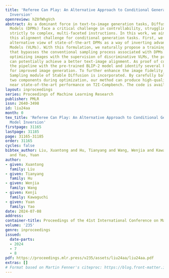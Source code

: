 ```yaml
---
title: 'Referee Can Play: An Alternative Approach to Conditional Generation via Model
  Inversion'
openreview: hZ0fWhgVch
abstract: As a dominant force in text-to-image generation tasks, Diffusion Probabilistic
  Models (DPMs) face a critical challenge in controllability, struggling to adhere
  strictly to complex, multi-faceted instructions. In this work, we aim to address
  this alignment challenge for conditional generation tasks. First, we provide an
  alternative view of state-of-the-art DPMs as a way of inverting advanced Vision-Language
  Models (VLMs). With this formulation, we naturally propose a training-free approach
  that bypasses the conventional sampling process associated with DPMs. By directly
  optimizing images with the supervision of discriminative VLMs, the proposed method
  can potentially achieve a better text-image alignment. As proof of concept, we demonstrate
  the pipeline with the pre-trained BLIP-2 model and identify several key designs
  for improved image generation. To further enhance the image fidelity, a Score Distillation
  Sampling module of Stable Diffusion is incorporated. By carefully balancing the
  two components during optimization, our method can produce high-quality images with
  near state-of-the-art performance on T2I-Compbench. The code is available at https://github.com/Pepper-lll/VLMinv.
layout: inproceedings
series: Proceedings of Machine Learning Research
publisher: PMLR
issn: 2640-3498
id: liu24aa
month: 0
tex_title: 'Referee Can Play: An Alternative Approach to Conditional Generation via
  Model Inversion'
firstpage: 31165
lastpage: 31185
page: 31165-31185
order: 31165
cycles: false
bibtex_author: Liu, Xuantong and Hu, Tianyang and Wang, Wenjia and Kawaguchi, Kenji
  and Yao, Yuan
author:
- given: Xuantong
  family: Liu
- given: Tianyang
  family: Hu
- given: Wenjia
  family: Wang
- given: Kenji
  family: Kawaguchi
- given: Yuan
  family: Yao
date: 2024-07-08
address:
container-title: Proceedings of the 41st International Conference on Machine Learning
volume: '235'
genre: inproceedings
issued:
  date-parts:
  - 2024
  - 7
  - 8
pdf: https://proceedings.mlr.press/v235/assets/liu24aa/liu24aa.pdf
extras: []
# Format based on Martin Fenner's citeproc: https://blog.front-matter.io/posts/citeproc-yaml-for-bibliographies/
---
```


